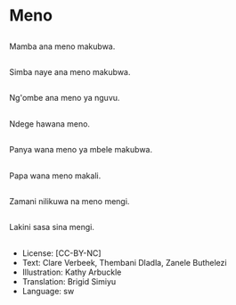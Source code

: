 # Meno

##
Mamba ana meno
makubwa.


##
Simba naye ana meno
makubwa.


##
Ng'ombe ana meno ya
nguvu.


##
Ndege hawana meno.


##
Panya wana meno ya
mbele makubwa.


##
Papa wana meno
makali.


##
Zamani nilikuwa na
meno mengi.


##
Lakini sasa sina mengi.


##
* License: [CC-BY-NC]
* Text: Clare Verbeek, Thembani Dladla, Zanele Buthelezi
* Illustration: Kathy Arbuckle
* Translation: Brigid Simiyu
* Language: sw
